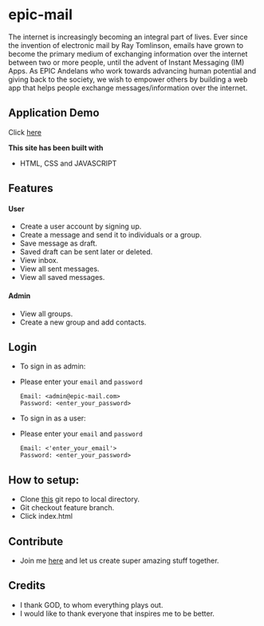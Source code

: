 # epic-mail
The internet is increasingly becoming an integral part of lives. Ever since the invention of electronic mail by Ray Tomlinson, emails have grown to become the primary medium of exchanging information over the internet between two or more people, until the advent of Instant Messaging (IM) Apps.  As EPIC Andelans who work towards advancing human potential and giving back to the society, we wish to empower others by building a web app that helps people exchange messages/information over the internet.

## Application Demo 
Click [here](https://neelxie.github.io/epic-mail/UI/)

<b>This site has been built with</b>
* HTML, CSS and JAVASCRIPT

## Features

#### User
  * Create a user account by signing up.
  * Create a message and send it to individuals or a group.
  * Save message as draft.
  * Saved draft can be sent later or deleted.
  * View inbox.
  * View all sent messages.
  * View all saved messages.

#### Admin
  * View all groups.
  * Create a new group and add contacts.

## Login
* To sign in as admin:
* Please enter your `email` and `password`
  ```
  Email: <admin@epic-mail.com>
  Password: <enter_your_password>
  ```

* To sign in as a user:
* Please enter your `email` and `password`
  ```
  Email: <'enter_your_email'>
  Password: <enter_your_password>
  ```

## How to setup:
 * Clone [this](https://github.com/neelxie/epic-mail.git) git repo to local directory.
 * Git checkout feature branch.
 * Click index.html

## Contribute
 * Join me [here](https://github.com/neelxie/epic-mail) and let us create super amazing stuff together.

## Credits
 * I thank GOD, to whom everything plays out.
 * I would like to thank everyone that inspires me to be better.
